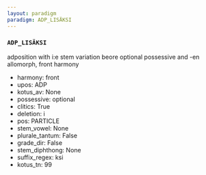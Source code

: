 ```yaml
---
layout: paradigm
paradigm: ADP_LISÄKSI
---
```

### ` ADP_LISÄKSI `

adposition with i:e stem variation beore optional possessive and -en allomorph, front harmony
* harmony: front
* upos: ADP
* kotus_av: None
* possessive: optional
* clitics: True
* deletion: i
* pos: PARTICLE
* stem_vowel: None
* plurale_tantum: False
* grade_dir: False
* stem_diphthong: None
* suffix_regex: ksi
* kotus_tn: 99
